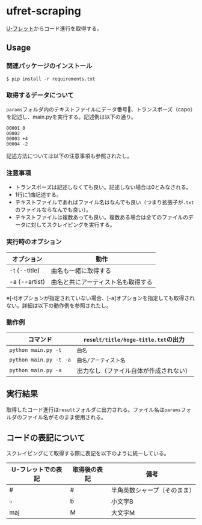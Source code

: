 # ufret-scraping

[U-フレット](https://www.ufret.jp)からコード進行を取得する。

## Usage
### 関連パッケージのインストール
```
$ pip install -r requirements.txt
```

### 取得するデータについて
`params`フォルダ内のテキストファイルにデータ番号、トランスポーズ（capo）を記述し、main.pyを実行する。記述例は以下の通り。

```
00001 0
00002
00003 +4
00004 -2
```

記述方法については以下の注意事項も参照されたし。

### 注意事項
- トランスポーズは記述しなくても良い。記述しない場合は0とみなされる。
- 1行に1曲記述する。
- テキストファイルであればファイル名はなんでも良い（つまり拡張子が`.txt`のファイルならなんでも良い）。
- テキストファイルは複数あっても良い。複数ある場合は全てのファイルのデータに対してスクレイピングを実行する。

### 実行時のオプション
|オプション|動作|
|---|---|
|-t (--title)|曲名も一緒に取得する|
|-a (--artist)|曲名と共にアーティスト名も取得する|

※[-t]オプションが指定されていない場合、[-a]オプションを指定しても取得されない。詳細は以下の動作例を参照されたし。

### 動作例
|コマンド|`result/title/hoge-title.txt`の出力|
|---|---|
|`python main.py -t`|`曲名`|
|`python main.py -t -a`|`曲名/アーティスト名`|
|`python main.py -a`|出力なし（ファイル自体が作成されない）|


## 実行結果
取得したコード進行は`result`フォルダに出力される。ファイル名は`params`フォルダのファイル名がそのまま使用される。

## コードの表記について
スクレイピングにて取得する際に表記を以下のように統一している。

|U-フレットでの表記|取得後の表記|備考|
|---|---|---|
|\# |\# |半角英数シャープ（そのまま）|
|♭  |b  |小文字B|
|maj|M  |大文字M|
